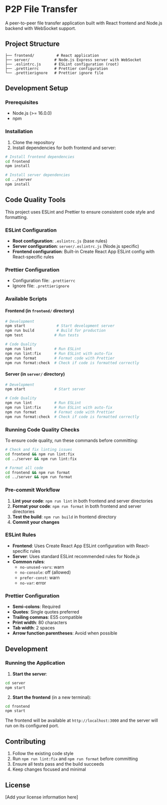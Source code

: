# P2P File Transfer

A peer-to-peer file transfer application built with React frontend and Node.js backend with WebSocket support.

## Project Structure

```
├── frontend/          # React application
├── server/           # Node.js Express server with WebSocket
├── .eslintrc.js      # ESLint configuration (root)
├── .prettierrc       # Prettier configuration
└── .prettierignore   # Prettier ignore file
```

## Development Setup

### Prerequisites
- Node.js (>= 16.0.0)
- npm

### Installation

1. Clone the repository
2. Install dependencies for both frontend and server:

```bash
# Install frontend dependencies
cd frontend
npm install

# Install server dependencies
cd ../server
npm install
```

## Code Quality Tools

This project uses ESLint and Prettier to ensure consistent code style and formatting.

### ESLint Configuration

- **Root configuration**: `.eslintrc.js` (base rules)
- **Server configuration**: `server/.eslintrc.js` (Node.js specific)
- **Frontend configuration**: Built-in Create React App ESLint config with React-specific rules

### Prettier Configuration

- Configuration file: `.prettierrc`
- Ignore file: `.prettierignore`

### Available Scripts

#### Frontend (in `frontend/` directory)

```bash
# Development
npm start              # Start development server
npm run build          # Build for production
npm test              # Run tests

# Code Quality
npm run lint          # Run ESLint
npm run lint:fix      # Run ESLint with auto-fix
npm run format        # Format code with Prettier
npm run format:check  # Check if code is formatted correctly
```

#### Server (in `server/` directory)

```bash
# Development
npm start             # Start server

# Code Quality
npm run lint          # Run ESLint
npm run lint:fix      # Run ESLint with auto-fix
npm run format        # Format code with Prettier
npm run format:check  # Check if code is formatted correctly
```

### Running Code Quality Checks

To ensure code quality, run these commands before committing:

```bash
# Check and fix linting issues
cd frontend && npm run lint:fix
cd ../server && npm run lint:fix

# Format all code
cd frontend && npm run format
cd ../server && npm run format
```

### Pre-commit Workflow

1. **Lint your code**: `npm run lint` in both frontend and server directories
2. **Format your code**: `npm run format` in both frontend and server directories  
3. **Test the build**: `npm run build` in frontend directory
4. **Commit your changes**

### ESLint Rules

- **Frontend**: Uses Create React App ESLint configuration with React-specific rules
- **Server**: Uses standard ESLint recommended rules for Node.js
- **Common rules**: 
  - `no-unused-vars`: warn
  - `no-console`: off (allowed)
  - `prefer-const`: warn
  - `no-var`: error

### Prettier Configuration

- **Semi-colons**: Required
- **Quotes**: Single quotes preferred
- **Trailing commas**: ES5 compatible
- **Print width**: 80 characters
- **Tab width**: 2 spaces
- **Arrow function parentheses**: Avoid when possible

## Development

### Running the Application

1. **Start the server**:
```bash
cd server
npm start
```

2. **Start the frontend** (in a new terminal):
```bash
cd frontend
npm start
```

The frontend will be available at `http://localhost:3000` and the server will run on its configured port.

## Contributing

1. Follow the existing code style
2. Run `npm run lint:fix` and `npm run format` before committing
3. Ensure all tests pass and the build succeeds
4. Keep changes focused and minimal

## License

[Add your license information here]